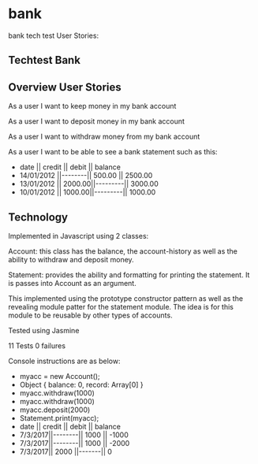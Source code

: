 # bank
bank tech test
User Stories:
## Techtest Bank ##

## Overview User Stories ##

As a user I want to keep money in my bank account

As a user I want to deposit money in my bank account

As a user I want to withdraw money from  my bank account

As a user I want to be able to see a bank statement such as this:

- date       || credit || debit   || balance
- 14/01/2012 ||--------|| 500.00  || 2500.00
- 13/01/2012 || 2000.00||---------|| 3000.00
- 10/01/2012 || 1000.00||---------|| 1000.00

## Technology ##

Implemented in Javascript using 2 classes:

Account: this class has the balance, the account-history as well as the ability to
withdraw and deposit money.

Statement: provides the ability and formatting for printing the statement.
It is passes into Account as an argument.

This implemented using the prototype constructor pattern as well as the revealing
module patter for the statement module. The idea is for this module to be reusable
by other types of accounts.

Tested using Jasmine 

11 Tests 0 failures

Console instructions are as below:

- myacc = new Account();
- Object { balance: 0, record: Array[0] }
- myacc.withdraw(1000)
- myacc.withdraw(1000)
- myacc.deposit(2000)
- Statement.print(myacc);
- date    || credit || debit || balance  
- 7/3/2017||--------|| 1000  || -1000  
- 7/3/2017||--------|| 1000  || -2000  
- 7/3/2017||  2000  ||-------|| 0
